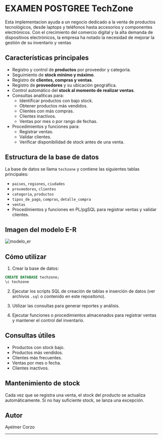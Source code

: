 # EXAMEN POSTGREE TechZone

Esta implementacion ayuda a un negocio dedicado a la venta de productos tecnológicos, desde laptops y teléfonos hasta accesorios y componentes electrónicos. Con el crecimiento del comercio digital y la alta demanda de dispositivos electrónicos, la empresa ha notado la necesidad de mejorar la gestión de su inventario y ventas

## Características principales

- Registro y control de **productos** por proveedor y categoría.
- Seguimiento de **stock mínimo y máximo**.
- Registro de **clientes, compras y ventas**.
- Registro de **proveedores** y su ubicación geográfica.
- Control automático del **stock al momento de realizar ventas**.
- Consultas analíticas para:
  - Identificar productos con bajo stock.
  - Obtener productos más vendidos.
  - Clientes con más compras.
  - Clientes inactivos.
  - Ventas por mes o por rango de fechas.
- Procedimientos y funciones para:
  - Registrar ventas.
  - Validar clientes.
  - Verificar disponibilidad de stock antes de una venta.

## Estructura de la base de datos

La base de datos se llama `techzone` y contiene las siguientes tablas principales:

- `paises`, `regiones`, `ciudades`
- `proveedores`, `clientes`
- `categoria`, `productos`
- `tipos_de_pago`, `compras`, `detalle_compra`
- `ventas`
- Procedimientos y funciones en PL/pgSQL para registrar ventas y validar clientes.

## Imagen del modelo E-R

![modelo_er](https://github.com/user-attachments/assets/237ff389-f066-43e5-9953-c1ce536bccdb)

## Cómo utilizar

1. Crear la base de datos:

```sql
CREATE DATABASE techzone;
\c techzone
```

2. Ejecutar los scripts SQL de creación de tablas e inserción de datos (ver archivos `.sql` o contenido en este repositorio).

3. Utilizar las consultas para generar reportes y análisis.

4. Ejecutar funciones o procedimientos almacenados para registrar ventas y mantener el control del inventario.

## Consultas útiles

- Productos con stock bajo.
- Productos más vendidos.
- Clientes más frecuentes.
- Ventas por mes o fecha.
- Clientes inactivos.

## Mantenimiento de stock

Cada vez que se registra una venta, el stock del producto se actualiza automáticamente. Si no hay suficiente stock, se lanza una excepción.

## Autor

Ayelmer Corzo

---
